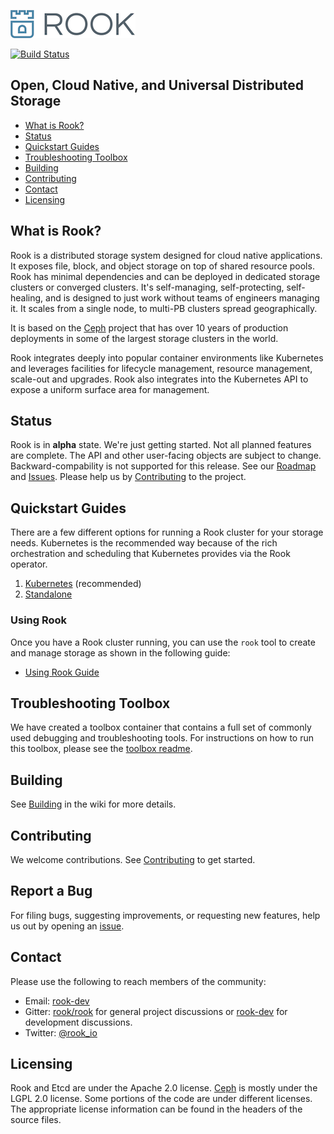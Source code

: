 ![logo](Documentation/media/logo.png?raw=true "Rook")

[![Build Status](https://jenkins.rook.io/buildStatus/icon?job=rook/rook/master)](https://jenkins.rook.io/blue/organizations/jenkins/rook%2Frook/activity)

## Open, Cloud Native, and Universal Distributed Storage

- [What is Rook?](#what-is-rook)
- [Status](#status)
- [Quickstart Guides](#quickstart-guides)
- [Troubleshooting Toolbox](#troubleshooting-toolbox)
- [Building](#building)
- [Contributing](#contributing)
- [Contact](#contact)
- [Licensing](#licensing)

## What is Rook?

Rook is a distributed storage system designed for cloud native applications. It exposes file, block, and object storage on top of shared resource pools.
Rook has minimal dependencies and can be deployed in dedicated storage clusters or converged clusters.
It's self-managing, self-protecting, self-healing, and is designed to just work without teams of engineers managing it.
It scales from a single node, to multi-PB clusters spread geographically.  

It is based on the [Ceph](http://ceph.com) project that has over 10 years of production deployments in some of the largest storage clusters in the world.  

Rook integrates deeply into popular container environments like Kubernetes and leverages facilities for lifecycle management, resource management, scale-out and upgrades.
Rook also integrates into the Kubernetes API to expose a uniform surface area for management.  

## Status

Rook is in **alpha** state. We're just getting started. Not all planned features are complete. The API
and other user-facing objects are subject to change. Backward-compability is not supported for this
release. See our [Roadmap](https://github.com/rook/rook/wiki/Roadmap) and [Issues](https://github.com/rook/rook/issues).
Please help us by [Contributing](CONTRIBUTING.md) to the project.

## Quickstart Guides

There are a few different options for running a Rook cluster for your storage needs.  Kubernetes is the recommended way because of the rich orchestration and scheduling that Kubernetes provides via the Rook operator.

1. [Kubernetes](/demo/kubernetes/README.md) (recommended)
2. [Standalone](/demo/standalone/README.md)

### Using Rook
Once you have a Rook cluster running, you can use the `rook` tool to create and manage storage as shown in the following guide:
- [Using Rook Guide](/demo/client/README.md)


## Troubleshooting Toolbox

We have created a toolbox container that contains a full set of commonly used debugging and troubleshooting tools.  For instructions on how to run this toolbox, please see the [toolbox readme](toolbox/README.md).

## Building

See [Building](https://github.com/rook/rook/wiki/Building) in the wiki for more details.

## Contributing

We welcome contributions. See [Contributing](CONTRIBUTING.md) to get started.

## Report a Bug

For filing bugs, suggesting improvements, or requesting new features, help us out by opening an [issue](https://github.com/rook/rook/issues).

## Contact

Please use the following to reach members of the community:

- Email: [rook-dev](https://groups.google.com/forum/#!forum/rook-dev)
- Gitter: [rook/rook](https://gitter.im/rook/rook) for general project discussions or [rook-dev](https://gitter.im/rook/rook-dev) for development discussions.
- Twitter: [@rook_io](https://twitter.com/rook_io)

## Licensing

Rook and Etcd are under the Apache 2.0 license. [Ceph](https://github.com/rook/ceph/blob/master/COPYING) is mostly under the LGPL 2.0 license. Some portions
of the code are under different licenses. The appropriate license information can be found in the headers
of the source files.
